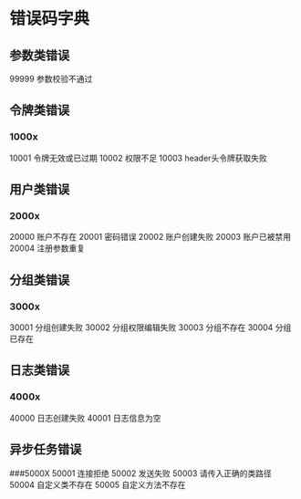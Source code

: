 # 错误码字典

## 参数类错误
99999 参数校验不通过

## 令牌类错误
### 1000x
10001 令牌无效或已过期
10002 权限不足
10003 header头令牌获取失败

## 用户类错误
### 2000x
20000 账户不存在
20001 密码错误
20002 账户创建失败
20003 账户已被禁用
20004 注册参数重复

## 分组类错误
### 3000x
30001 分组创建失败
30002 分组权限编辑失败
30003 分组不存在
30004 分组已存在

## 日志类错误
### 4000x
40000 日志创建失败
40001 日志信息为空

## 异步任务错误
###5000X
50001 连接拒绝
50002 发送失败
50003 请传入正确的类路径
50004 自定义类不存在
50005 自定义方法不存在
